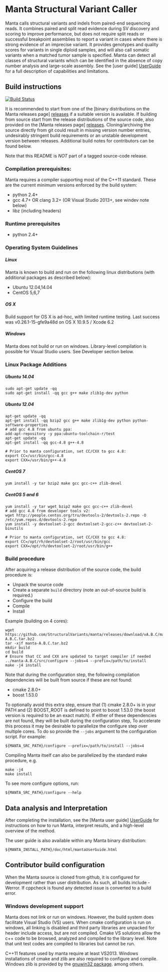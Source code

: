 Manta Structural Variant Caller
===============================

Manta calls structural variants and indels from paired-end
sequencing reads. It combines paired and split read evidence during SV
discovery and scoring to improve performance, but does not require split reads
or successful breakpoint assemblies to report a variant in cases where there is
strong evidence of an imprecise variant. It provides genotypes and quality
scores for variants in single diploid samples, and will also call somatic
variants when a matched tumor sample is specified. Manta can detect all classes
of structural variants which can be identified in the absence of copy number
analysis and large-scale assembly. See the [user guide] [UserGuide] for a full description of
capabilities and limitations.

[UserGuide]:src/markdown/mantaUserGuide.md

Build instructions
------------------

[![Build Status](https://travis-ci.org/sequencing/manta.svg?branch=master)](https://travis-ci.org/sequencing/manta)

It is recommended to start from one of the [binary distributions
on the Manta releases page] [releases] if a suitable version is available.
If building from source start from the release distributions of the source code,
also provided on the [Manta releases page] [releases]. Cloning/archiving the
source directly from git could result in missing version number entries, undesirably
stringent build requirements or an unstable development version between
releases. Additional build notes for contributors can be found below.

Note that this README is _NOT_ part of a tagged source-code release.

[releases]:https://github.com/StructuralVariants/manta/releases

### Compilation prerequisites:

Manta requires a compiler supporting most of the C++11 standard. These are the
current minimum versions enforced by the build system:

* python 2.4+
* gcc 4.7+ OR clang 3.2+ (OR Visual Studio 2013+, see windev note below)
* libz (including headers)

### Runtime prerequisites

* python 2.4+

### Operating System Guidelines

##### Linux 

Manta is known to build and run on the following linux distributions
(with additional packages as described below):

- Ubuntu 12.04,14.04
- CentOS 5,6,7

##### OS X

Build support for OS X is ad-hoc, with limited runtime testing.
Last success was v0.26.1-15-gfe9a48d on OS X 10.9.5 / Xcode 6.2

##### Windows

Manta does not build or run on windows. Library-level compilation is
possible for Visual Studio users. See Developer section below.

### Linux Package Additions

##### Ubuntu 14.04

    sudo apt-get update -qq
    sudo apt-get install -qq gcc g++ make zlib1g-dev python

##### Ubuntu 12.04

    apt-get update -qq
    apt-get install -qq bzip2 gcc g++ make zlib1g-dev python python-software-properties
    # add gcc 4.8 from ubuntu ppa:
    add-apt-repository -y ppa:ubuntu-toolchain-r/test
    apt-get update -qq
    apt-get install -qq gcc-4.8 g++-4.8

    # Prior to manta configuration, set CC/CXX to gcc 4.8:
    export CC=/usr/bin/gcc-4.8
    export CXX=/usr/bin/g++-4.8

##### CentOS 7

    yum install -y tar bzip2 make gcc gcc-c++ zlib-devel

##### CentOS 5 and 6

    yum install -y tar wget bzip2 make gcc gcc-c++ zlib-devel
    # add gcc 4.8 from developer tools v2:
    wget http://people.centos.org/tru/devtools-2/devtools-2.repo -O /etc/yum.repos.d/devtools-2.repo
    yum install -y devtoolset-2-gcc devtoolset-2-gcc-c++ devtoolset-2-binutils

    # Prior to manta configuration, set CC/CXX to gcc 4.8:
    export CC=/opt/rh/devtoolset-2/root/usr/bin/gcc
    export CXX=/opt/rh/devtoolset-2/root/usr/bin/g++

### Build procedure

After acquiring a release distribution of the source code, the build procedure is:

* Unpack the source code
* Create a separate `build` directory (note an out-of-source build is
  required.)
* Configure the build
* Compile
* Install

Example (building on 4 cores):

    wget https://github.com/StructuralVariants/manta/releases/download/vA.B.C/manta-A.B.C.tar.bz2
    tar -xjf manta-A.B.C.tar.bz2
    mkdir build
    cd build
    # Ensure that CC and CXX are updated to target compiler if needed 
    ../manta-A.B.C/src/configure --jobs=4 --prefix=/path/to/install
    make -j4 install

Note that during the configuration step, the following compilation
dependencies will be built from source if these are not found:

* cmake 2.8.0+
* boost 1.53.0

To optionally avoid this extra step, ensure that (1) cmake 2.8.0+ is in your PATH and (2)
BOOST\_ROOT is defined to point to boost 1.53.0 (the boost version is required to
be an exact match). If either of these dependencies are not found, they will be
built during the configuration step, To accelerate this process it may be
desirable to parallelize the configure step over multiple cores. To do so
provide the `--jobs` argument to the configuration script. For example:

    ${MANTA_SRC_PATH}/configure --prefix=/path/to/install --jobs=4

Compiling Manta itself can also be parallelized by the standard make procedure, e.g.

    make -j4
    make install

To see more configure options, run:

    ${MANTA_SRC_PATH}/configure --help


Data analysis and Interpretation
--------------------------------

After completing the installation, see the [Manta user guide] [UserGuide] for instructions on
how to run Manta, interpret results, and a high-level overview of the method.

The user guide is also available within any Manta binary distribution:

    ${MANTA_INSTALL_PATH}/doc/html/mantaUserGuide.html


Contributor build configuration
-------------------------------

When the Manta source is cloned from github, it is configured for development
rather than user distribution. As such, all builds include -Werror. If
cppcheck is found any detected issue is converted to a build error.


### Windows development support

Manta does not link or run on windows. However, the build system does
facilitate Visual Studio (VS) users. When cmake configuration is run on
windows, all linking is disabled and third party libraries are unpacked
for header include access, but are not compiled. Cmake VS solutions allow
the c++ code to be browsed, analyzed and compiled to the library level.
Note that unit test codes are compiled to libraries but cannot be run.

C++11 features used by manta require at least VS2013. Windows installations
of cmake and zlib are also required to configure and compile. Windows zlib
is provided by the 
[gnuwin32 package](http://gnuwin32.sourceforge.net/packages/zlib.htm).
among others.

